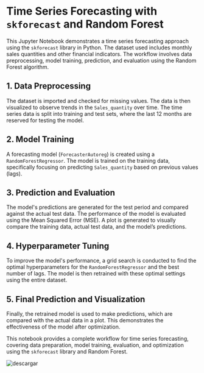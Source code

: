 # Time Series Forecasting with `skforecast` and Random Forest

This Jupyter Notebook demonstrates a time series forecasting approach using the `skforecast` library in Python. The dataset used includes monthly sales quantities and other financial indicators. The workflow involves data preprocessing, model training, prediction, and evaluation using the Random Forest algorithm.

## 1. Data Preprocessing

The dataset is imported and checked for missing values. The data is then visualized to observe trends in the `Sales_quantity` over time. The time series data is split into training and test sets, where the last 12 months are reserved for testing the model.

## 2. Model Training

A forecasting model (`ForecasterAutoreg`) is created using a `RandomForestRegressor`. The model is trained on the training data, specifically focusing on predicting `Sales_quantity` based on previous values (lags).

## 3. Prediction and Evaluation

The model's predictions are generated for the test period and compared against the actual test data. The performance of the model is evaluated using the Mean Squared Error (MSE). A plot is generated to visually compare the training data, actual test data, and the model’s predictions.

## 4. Hyperparameter Tuning

To improve the model's performance, a grid search is conducted to find the optimal hyperparameters for the `RandomForestRegressor` and the best number of lags. The model is then retrained with these optimal settings using the entire dataset.

## 5. Final Prediction and Visualization

Finally, the retrained model is used to make predictions, which are compared with the actual data in a plot. This demonstrates the effectiveness of the model after optimization.

This notebook provides a complete workflow for time series forecasting, covering data preparation, model training, evaluation, and optimization using the `skforecast` library and Random Forest.

![descargar](https://github.com/user-attachments/assets/3b1758ca-0f6b-40b9-b9f7-e7a2458da265)
